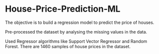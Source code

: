# House-Price-Prediction-ML

The objective is to build a regression model to predict the price of houses.

Pre-processed the dataset by analysing the missing values in the data.

Used Regressor algorithms like Support Vector Regressor and Random Forest.
There are 1460 samples of house prices in the dataset. 
